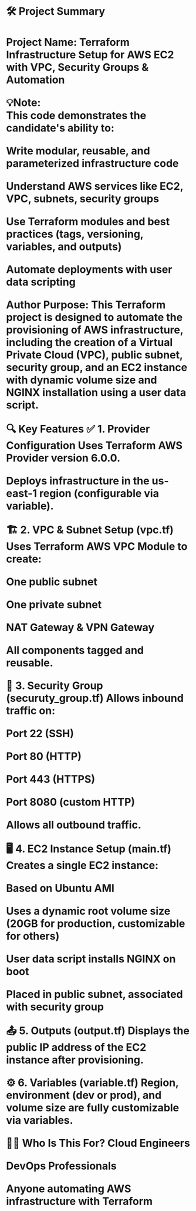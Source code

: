 <h1>🛠 Project Summary<h1>

Project Name: Terraform Infrastructure Setup for AWS EC2 with VPC, Security Groups & Automation
<br>

💡Note:<br>
This code demonstrates the candidate's ability to:

Write modular, reusable, and parameterized infrastructure code

Understand AWS services like EC2, VPC, subnets, security groups

Use Terraform modules and best practices (tags, versioning, variables, and outputs)

Automate deployments with user data scripting


Author Purpose:
This Terraform project is designed to automate the provisioning of AWS infrastructure, including the creation of a Virtual Private Cloud (VPC), public subnet, security group, and an EC2 instance with dynamic volume size and NGINX installation using a user data script.

🔍 Key Features
✅ 1. Provider Configuration
Uses Terraform AWS Provider version 6.0.0.

Deploys infrastructure in the us-east-1 region (configurable via variable).

🏗️ 2. VPC & Subnet Setup (vpc.tf)
Uses Terraform AWS VPC Module to create:

One public subnet

One private subnet

NAT Gateway & VPN Gateway

All components tagged and reusable.

🔐 3. Security Group (securuty_group.tf)
Allows inbound traffic on:

Port 22 (SSH)

Port 80 (HTTP)

Port 443 (HTTPS)

Port 8080 (custom HTTP)

Allows all outbound traffic.

🖥️ 4. EC2 Instance Setup (main.tf)
Creates a single EC2 instance:

Based on Ubuntu AMI

Uses a dynamic root volume size (20GB for production, customizable for others)

User data script installs NGINX on boot

Placed in public subnet, associated with security group

📤 5. Outputs (output.tf)
Displays the public IP address of the EC2 instance after provisioning.

⚙️ 6. Variables (variable.tf)
Region, environment (dev or prod), and volume size are fully customizable via variables.

🧑‍💻 Who Is This For?
Cloud Engineers

DevOps Professionals

Anyone automating AWS infrastructure with Terraform

